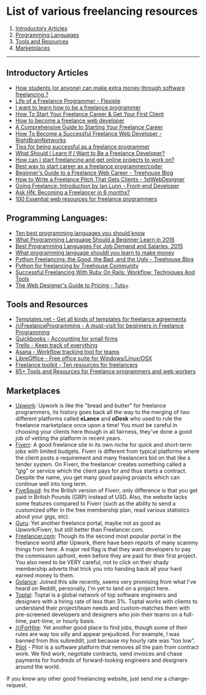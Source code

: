 # List of various freelancing resources

1. [Introductory Articles](#introductory-articles)
2. [Programming Languages](#programming-languages)
3. [Tools and Resources](#tools-and-resources)
4. [Marketplaces](#marketplaces)

---

## Introductory Articles
- [How students (or anyone) can make extra money through software freelancing ?
](https://www.freecodecamp.org/news/how-students-or-anyone-can-make-extra-money-through-software-freelancing-4c802c43d1a1/)
- [Life of a Freelance Programmer - Flexiple
](https://flexiple.com/freelance/life-of-a-freelance-programmer/)
- [I want to learn how to be a freelance programmer](http://programmers.stackexchange.com/questions/25458/what-to-learn-to-become-freelancer)
- [How To Start Your Freelance Career & Get Your First Client](http://brentgalloway.me/how-to-start-your-freelance-career-get-your-first-client)
- [How to become a freelance web developer](http://blog.careerfoundry.com/web-development/freelance-web-developer/)
- [A Comprehensive Guide to Starting Your Freelance Career](http://business.tutsplus.com/articles/a-comprehensive-guide-to-starting-your-freelance-career--fsw-14)
- [How To Become a Successful Freelance Web Developer - RightBrainNetworks](http://www.rightbrainnetworks.com/blog/how-to-become-a-successful-freelance-web-developer-and-not-kill-your-career/)
- [Tips for being successful as a freelance programmer](http://www.sololearn.com/Blog/16/tips-for-being-successful-as-a-freelance-programmer/)
- [What Should I Learn If I Want to Be a Freelance Developer?](http://learntocodewith.me/advice/freelance-developer/)
- [How can I start freelancing and get online projects to work on?](http://freelancing.stackexchange.com/questions/707/how-can-i-start-freelancing-and-get-online-projects-to-work-on)
- [Best way to start career as a freelance programmer/coder](https://www.quora.com/What-is-the-best-way-to-start-a-freelance-career-as-a-programmer-coder-software-developer)
- [Beginner's Guide to a Freelance Web Career - Treehouse Blog](http://blog.teamtreehouse.com/beginners-guide-freelance-web-career)
- [How to Write a Freelance Pitch That Gets Clients - 1stWebDesigner](http://1stwebdesigner.com/write-a-freelance-pitch-that-gets-clients/)
- [Going Freelance: Introduction by Ian Lunn - Front-end Developer](http://ianlunn.co.uk/articles/introduction/)
- [Ask HN: Becoming a Freelancer in 6 months?](https://news.ycombinator.com/item?id=5945865)
- [100 Essential web resources for freelance programmers](http://www.studyweb.com/100-essential-web-resources-for-freelance-programmers/)

## Programming Languages:

- [Ten best programming languages you should know](https://www.devsaran.com/blog/10-best-programming-languages-2015-you-should-know)
- [What Programming Language Should a Beginner Learn in 2016](https://www.codementor.io/learn-programming/beginner-programming-language-job-salary-community)
- [Best Programming Languages For Job Demand and Salaries, 2015](https://www.sitepoint.com/best-programming-language-learn-2015-job-demand-salaries/)
- [What programming language shouldl you learn to make money](http://devcodehack.com/which-programming-language-should-you-learn-to-make-money/)
- [Python Freelancing: the Good, the Bad, and the Ugly - Treehouse Blog](http://blog.teamtreehouse.com/python-freelancing-good-bad-ugly)
- [Python for freelancing by Treehouse Community](https://teamtreehouse.com/community/python-for-freelancing)
- [Successful Freelancing With Ruby On Rails: Workflow, Techniques And Tools](https://www.smashingmagazine.com/2010/10/successful-freelancing-with-ruby-on-rails-workflow-techniques-and-tools/)
- [The Web Designer's Guide to Pricing - Tuts+](http://webdesign.tutsplus.com/articles/the-web-designers-guide-to-pricing--webdesign-2969)

## Tools and Resources

- [Templates.net - Get all kinds of templates for freelance agreements](https://www.template.net/)
- [/r/FreelanceProgramming - A must-visit for beginners in Freelance Programming](https://www.reddit.com/r/FreelanceProgramming)
- [Quickbooks - Accounting for small firms](http://quickbooks.intuit.com/)
- [Trello - Keep track of everything](https://trello.com/)
- [Asana - Workflow tracking tool for teams](https://asana.com/)
- [LibreOffice - Free office suite for Windows/Linux/OSX](https://www.libreoffice.org/)
- [Freelance toolkit - Ten resources for freelancers](https://www.sitepoint.com/freelance-toolkit/)
- [85+ Tools and Resources for Freelance programmers and web workers](http://mashable.com/2009/03/03/freelance/)

## Marketplaces

- [Upwork](https://www.upwork.com): Upwork is like the "bread and butter" for freelance programmers, its history goes back all the way to the merging of two different platforms called **eLance** and **oDesk** who used to rule the freelance marketplace once upon a time! You must be careful in choosing your clients here though in all fairness, they've done a good job of vetting the platform in recent years.
- [Fiverr](https://www.fiverr.com): A good freelance site in its own niche for quick and short-term jobs with limited budgets. Fiverr is different from typical platforms where the client posts a requirement and many freelancers bid on that like a tender system. On Fiverr, the freelancer creates something called a "gig" or service which the client pays for and thus starts a contract. Despite the name, you get many good paying projects which can continue well into long term.
- [FiveSquid](https://www.fivesquid.com): Its the British version of Fiverr, only difference is that you get paid in British Pounds (GBP) instead of USD. Also, the website lacks some features compared to Fiverr (such as the ability to send a customized offer in the free membership plan, read various statistics about your gigs, etc).
- [Guru](http://www.guru.com): Yet another freelance portal, maybe not as good as Upwork/Fiverr, but still better than Freelancer.com.
- [Freelancer.com](https://www.freelancer.com): Though its the second most popular portal in the freelance world after Upwork, there have been reports of many scammy things from here. A major red flag is that they want developers to pay the commission upfront, even before they are paid for their first project. You also need to be VERY careful, not to click on their shady membership adverts that trick you into handing back all your hard earned money to them.
- [Golance](https://golance.com): Joined this site recently, seems very promising from what I've heard on Reddit, personally, I'm yet to land on a project here.
- [Toptal](https://www.toptal.com/#expect-top-tier-devs): Toptal is a global network of top software engineers and designers with a hiring rate of less than 3%. Toptal works with clients to understand their project/team needs and custom-matches them with pre-screened developers and designers who join their teams on a full-time, part-time, or hourly basis.
- [/r/ForHire](http://www.reddit.com/r/ForHire): Yet another good place to find jobs, though some of their rules are way too silly and appear prejudiced. For example, I was banned from this subreddit, just because my hourly rate was "too low".
- [Pilot](https://pilot.co) - Pilot is a software platform that removes all the pain from contract work. We find work, negotiate contracts, send invoices and chase payments for hundreds of forward-looking engineers and designers around the world.


If you know any other good freelancing website, just send me a change-request.